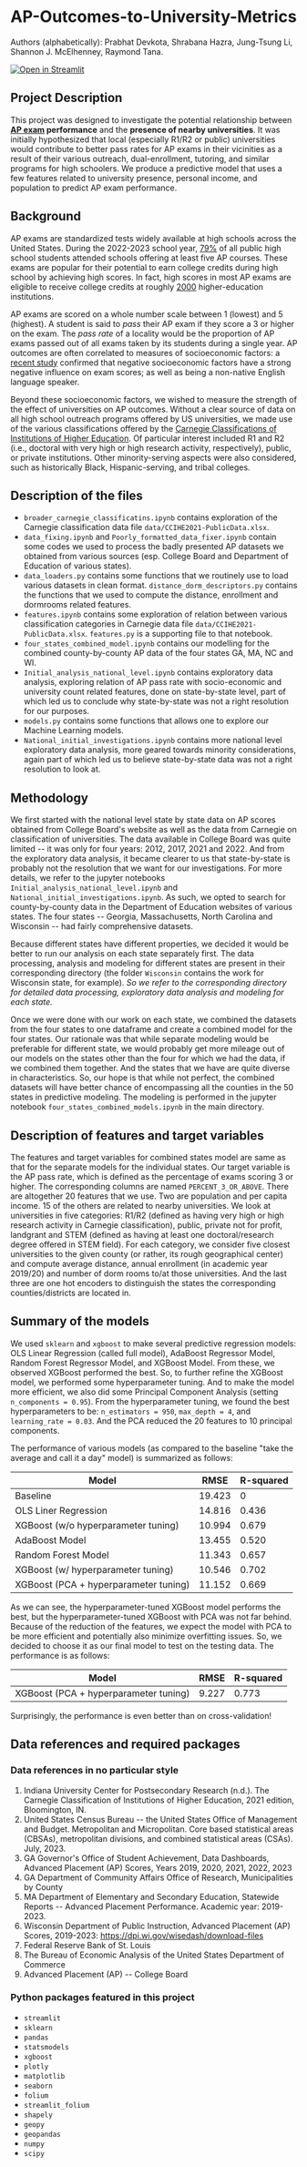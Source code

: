 # AP-Outcomes-to-University-Metrics

Authors (alphabetically): Prabhat Devkota, Shrabana Hazra, Jung-Tsung Li, Shannon J. McElhenney, Raymond Tana.

[![Open in Streamlit](https://static.streamlit.io/badges/streamlit_badge_black_white.svg)](https://ap-outcomes.streamlit.app/)

## Project Description
                    
This project was designed to investigate the potential relationship between **[AP exam](https://apstudents.collegeboard.org/what-is-ap) performance** and the **presence of nearby universities**. It was initially hypothesized that local (especially R1/R2 or public) universities would contribute to better pass rates for AP exams in their vicinities as a result of their various outreach, dual-enrollment, tutoring, and similar programs for high schoolers. We produce a predictive model that uses a few features related to university presence, personal income, and population to predict AP exam performance.
            
## Background

AP exams are standardized tests widely available at high schools across the United States. During the 2022-2023 school year, [79\%](https://arc.net/l/quote/ewvgnupe) of all public high school students attended schools offering at least five AP courses. These exams are popular for their potential to earn college credits during high school by achieving high scores. In fact, high scores in most AP exams are eligible to receive college credits at roughly [2000](https://apcentral.collegeboard.org/media/pdf/program-summary-report-2024.pdf) higher-education institutions. 

AP exams are scored on a whole number scale between 1 (lowest) and 5 (highest). A student is said to *pass* their AP exam if they score a 3 or higher on the exam. The *pass rate* of a locality would be the proportion of AP exams passed out of all exams taken by its students during a single year. AP outcomes are often correlated to measures of socioeconomic factors: a [recent study](https://papers.ssrn.com/sol3/papers.cfm?abstract_id=4574500) confirmed that negative socioeconomic factors have a strong negative influence on exam scores; as well as being a non-native English language speaker. 

Beyond these socioeconomic factors, we wished to measure the strength of the effect of universities on AP outcomes. Without a clear source of data on all high school outreach programs offered by US universities, we made use of the various classifications offered by the [Carnegie Classifications of Institutions of Higher Education](https://carnegieclassifications.acenet.edu/). Of particular interest included R1 and R2 (i.e., doctoral with very high or high research activity, respectively), public, or private institutions. Other minority-serving aspects were also considered, such as historically Black, Hispanic-serving, and tribal colleges.

## Description of the files
- `broader_carnegie_classificatins.ipynb` contains exploration of the Carnegie classification data file `data/CCIHE2021-PublicData.xlsx`.
- `data_fixing.ipynb` and `Poorly_formatted_data_fixer.ipynb` contain some codes we used to process the badly presented AP datasets we obtained from various sources (esp. College Board and Department of Education of various states).
- `data_loaders.py` contains some functions that we routinely use to load various datasets in clean format. `distance_dorm_descriptors.py` contains the functions that we used to compute the distance, enrollment and dormrooms related features.
- `features.ipynb` contains some exploration of relation between various classification categories in Carnegie data file `data/CCIHE2021-PublicData.xlsx`. `features.py` is a supporting file to that notebook.
- `four_states_combined_model.ipynb` contains our modelling for the combined county-by-county AP data of the four states GA, MA, NC and WI.
- `Initial_analysis_national_level.ipynb` contains exploratory data analysis, exploring relation of AP pass rate with socio-economic and university count related features, done on state-by-state level, part of which led us to conclude why state-by-state was not a right resolution for our purposes.
- `models.py` contains some functions that allows one to explore our Machine Learning models.
- `National_initial_investigations.ipynb` contains more national level exploratory data analysis, more geared towards minority considerations, again part of which led us to believe state-by-state data was not a right resolution to look at.

## Methodology

We first started with the national level state by state data on AP scores obtained from College Board's website as well as the data from Carnegie on classification of universities. The data available in College Board was quite limited -- it was only for four years: 2012, 2017, 2021 and 2022. And from the exploratory data analysis, it became clearer to us that state-by-state is probably not the resolution that we want for our investigations. For more details, we refer to the jupyter notebooks `Initial_analysis_national_level.ipynb` and `National_initial_investigations.ipynb`. As such, we opted to search for county-by-county data in the Department of Education websites of various states. The four states -- Georgia, Massachusetts, North Carolina and Wisconsin -- had fairly comprehensive datasets.

Because different states have different properties, we decided it would be better to run our analysis on each state separately first. The data processing, analysis and modeling for different states are present in their corresponding directory (the folder `Wisconsin` contains the work for Wisconsin state, for example). *So we refer to the corresponding directory for detailed data processing, exploratory data analysis and modeling for each state.*

Once we were done with our work on each state, we combined the datasets from the four states to one dataframe and create a combined model for the four states. Our rationale was that while separate modeling would be preferable for different state, we would probably get more mileage out of our models on the states other than the four for which we had the data, if we combined them together. And the states that we have are quite diverse in characteristics. So, our hope is that while not perfect, the combined datasets will have better chance of encompassing all the counties in the 50 states in predictive modeling. The modeling is performed in the jupyter notebook `four_states_combined_models.ipynb` in the main directory.

## Description of features and target variables
The features and target variables for combined states model are same as that for the separate models for the individual states. Our target variable is the AP pass rate, which is defined as the percentage of exams scoring 3 or higher. The corresponding columns are named `PERCENT_3_OR_ABOVE`. There are altogether 20 features that we use. Two are population and per capita income. 15 of the others are related to nearby universities. We look at universities in five categories: R1/R2 (defined as having very high or high research activity in Carnegie classification), public, private not for profit, landgrant and STEM (defined as having at least one doctoral/research degree offered in STEM field). For each category, we consider five closest universities to the given county (or rather, its rough geographical center) and compute average distance, annual enrollment (in academic year 2019/20) and number of dorm rooms to/at those universities. And the last three are one hot encoders to distinguish the states the corresponding counties/districts are located in.

## Summary of the models
We used `sklearn` and `xgboost` to make several predictive regression models: OLS Linear Regression (called full model), AdaBoost Regressor Model, Random Forest Regressor Model, and XGBoost Model. From these, we observed XGBoost performed the best. So, to further refine the XGBoost model, we performed some hyperparameter tuning. And to make the model more efficient, we also did some Principal Component Analysis (setting `n_components = 0.95`). From the hyperparameter tuning, we found the best hyperparameters to be: `n_estimators = 950`, `max_depth = 4`, and `learning_rate = 0.03`. And the PCA reduced the 20 features to 10 principal components.

The performance of various models (as compared to the baseline "take the average and call it a day" model) is summarized as follows:

| Model                                 | RMSE          | R-squared    |
| ------------------------------------- | ------------- | ------------ |
| Baseline                              | 19.423        | 0            |
| OLS Liner Regression                  | 14.816        | 0.436        |
| XGBoost (w/o hyperparameter tuning)   | 10.994        | 0.679        |
| AdaBoost Model                        | 13.455        | 0.520        |
| Random Forest Model                   | 11.343        | 0.657        |
| XGBoost (w/ hyperparameter tuning)    | 10.546        | 0.702        |
| XGBoost (PCA + hyperparameter tuning) | 11.152        | 0.669        |

As we can see, the hyperparameter-tuned XGBoost model performs the best, but the hyperparameter-tuned XGBoost with PCA was not far behind. Because of the reduction of the features, we expect the model with PCA to be more efficient and potentially also minimize overfitting issues. So, we decided to choose it as our final model to test on the testing data. The performance is as follows:

| Model                                 | RMSE          | R-squared    |
| ------------------------------------- | ------------- | ------------ |
| XGBoost (PCA + hyperparameter tuning) | 9.227         | 0.773        |

Surprisingly, the performance is even better than on cross-validation!

## Data references and required packages

### Data references in no particular style

1. Indiana University Center for Postsecondary Research (n.d.). The Carnegie Classification of Institutions of Higher Education, 2021 edition, Bloomington, IN.
2. United States Census Bureau -- the United States Office of Management and Budget. Metropolitan and Micropolitan. Core based statistical areas (CBSAs), metropolitan divisions, and combined statistical areas (CSAs). July, 2023.
3. GA Governor's Office of Student Achievement, Data Dashboards, Advanced Placement (AP) Scores, Years 2019, 2020, 2021, 2022, 2023
4. GA Department of Community Affairs Office of Research, Municipalities by County
5. MA Department of Elementary and Secondary Education, Statewide Reports -- Advanced Placement Performance. Academic year: 2019-2023.
6. Wisconsin Department of Public Instruction, Advanced Placement (AP) Scores, 2019-2023: https://dpi.wi.gov/wisedash/download-files
7. Federal Reserve Bank of St. Louis
8. The Bureau of Economic Analysis of the United States Department of Commerce
9. Advanced Placement (AP) -- College Board

### Python packages featured in this project

- `streamlit`
- `sklearn`
- `pandas`
- `statsmodels`
- `xgboost`
- `plotly`
- `matplotlib`
- `seaborn`
- `folium`
- `streamlit_folium`
- `shapely`
- `geopy`
- `geopandas`
- `numpy`
- `scipy`


